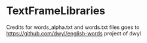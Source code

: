 # TextFrameLibraries
Credits for words_alpha.txt and words.txt files goes to https://github.com/dwyl/english-words project of dwyl
